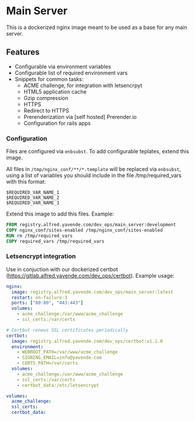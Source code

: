 # Main Server

This is a dockerized nginx image meant to be used as a base for any main server.

## Features

- Configurable via environment variables
- Configurable list of required environment vars
- Snippets for common tasks:
  - ACME challenge, for integration with letsencrpyt
  - HTML5 application cache
  - Gzip compression
  - HTTPS
  - Redirect to HTTPS
  - Prerenderization via [self hosted] Prerender.io
  - Configuration for rails apps

### Configuration
Files are configured via `enbsubst`. To add configurable teplates, extend this image.

All files in `/tmp/nginx_conf/**/*.template` will be replaced via `enbsubst`, using a list of variables you should include in the file /tmp/required_vars with this format:

~~~
$REQUIRED_VAR_NAME_1
$REQUIRED_VAR_NAME_2
$REQUIRED_VAR_NAME_3
~~~

Extend this image to add this files. Example:

~~~Dockerfile
FROM registry.alfred.yavende.com/dev_ops/main_server:development
COPY nginx_conf/sites-enabled /tmp/nginx_conf/sites-enabled
RUN rm /tmp/required_vars
COPY required_vars /tmp/required_vars
~~~

### Letsencrypt integration
Use in conjuction with our dockerized certbot (https://gitlab.alfred.yavende.com/dev_ops/certbot). Example usage:

~~~yml
nginx:
  image: registry.alfred.yavende.com/dev_ops/main_server:latest
  restart: on-failure:3
  ports: ["80:80", "443:443"]
  volumes:
    - acme_challenge:/var/www/acme_challenge
    - ssl_certs:/var/certs

# Certbot renews SSL certificates periodically
certbot:
  image: registry.alfred.yavende.com/dev_ops/certbot:v1.1.0
  environment:
    - WEBROOT_PATH=/var/www/acme_challenge
    - SIGNING_EMAIL=info@yavende.com
    - CERTS_PATH=/var/certs
  volumes:
    - acme_challenge:/var/www/acme_challenge
    - ssl_certs:/var/certs
    - certbot_data:/etc/letsencrypt

volumes:
  acme_challenge:
  ssl_certs:
  certbot_data:
~~~

